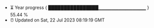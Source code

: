 - ⏳ Year progress { ████████████████▁▁▁▁▁▁▁▁▁▁▁▁▁▁ } 55.44 %
- ⏰ Updated on Sat, 22 Jul 2023 08:19:19 GMT


